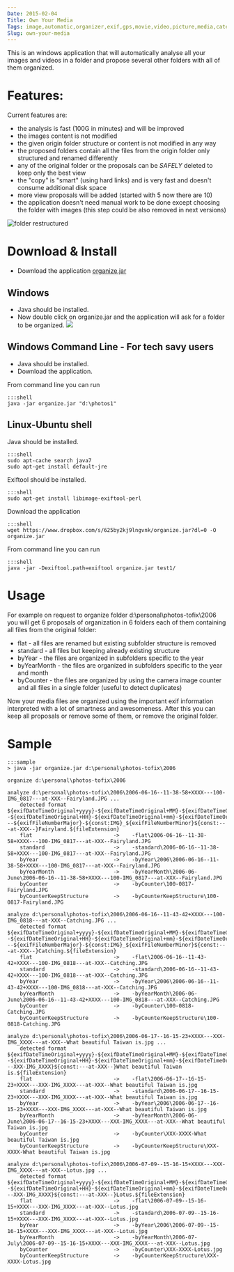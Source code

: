 ```yaml
---
Date: 2015-02-04
Title: Own Your Media
Tags: image,automatic,organizer,exif,gps,movie,video,picture,media,categories,dateTime,localDateTime,dateTimeZone,UTC
Slug: own-your-media
---
```

This is an windows application that will automatically analyse all your images and videos in a folder and propose several other folders with all of them organized.

# 	Features: #

Current features are:

- the analysis is fast (100G in minutes) and will be improved
- the images content is not modified
- the given origin folder structure or content is not modified in any way
- the proposed folders contain all the files from the origin folder only structured and renamed differently
- any of the original folder or the proposals can be *SAFELY* deleted to keep only the best view
- the "copy" is "smart" (using hard links) and is very fast and doesn't consume additional disk space
- more view proposals will be added (started with 5 now there are 10)
- the application doesn't need manual work to be done except choosing the folder with images (this step could be also removed in next versions)

![folder restructured](/images/2015-02-04--own-your-media--screenshot.png)

# Download & Install

- Download the application [organize.jar](https://www.dropbox.com/s/625by2kj9lngvnk/organize.jar?dl=0)

## Windows

- Java should be installed.
- Now double click on organize.jar and the application will ask for a folder to be organized.
![](http://raisercostin.googlecode.com/svn/content/blog/2015-02-08--own-your-media--screenshot2.png)

## Windows Command Line - For tech savy users

- Java should be installed.
- Download the application.

From command line you can run 

    :::shell
	java -jar organize.jar "d:\photos1"


## Linux-Ubuntu shell

Java should be installed.

    :::shell
    sudo apt-cache search java7
    sudo apt-get install default-jre

Exiftool should be installed.

    :::shell
	sudo apt-get install libimage-exiftool-perl
	
Download the application

    :::shell 
	wget https://www.dropbox.com/s/625by2kj9lngvnk/organize.jar?dl=0 -O organize.jar
	
From command line you can run 

    :::shell
	java -jar -Dexiftool.path=exiftool organize.jar test1/

	
# Usage

For example on request to organize folder d:\personal\photos-tofix\2006 you will get 6 proposals of organization in 6 folders each of them containing all files from the original folder:

- flat - all files are renamed but existing subfolder structure is removed
- standard - all files but keeping already existing structure
- byYear - the files are organized in subfolders specific to the year
- byYearMonth - the files are organized in subfolders specific to the year and month
- byCounter - the files are organized by using the camera image counter and all files in a single folder (useful to detect duplicates)

Now your media files are organized using the important exif information interpreted with a lot of smartness and awesomeness.
After this you can keep all proposals or remove some of them, or remove the original folder.

# Sample

	:::sample
	> java -jar organize.jar d:\personal\photos-tofix\2006

	organize d:\personal\photos-tofix\2006

	analyze d:\personal\photos-tofix\2006\2006-06-16--11-38-58+XXXX---100-IMG_0817---at-XXX--Fairyland.JPG ...
		detected format	${exifDateTimeOriginal+yyyy}-${exifDateTimeOriginal+MM}-${exifDateTimeOriginal+dd}--${exifDateTimeOriginal+HH}-${exifDateTimeOriginal+mm}-${exifDateTimeOriginal+ss}${const:+XXXX}---${exifFileNumberMajor}-${const:IMG}_${exifFileNumberMinor}${const:---at-XXX--}Fairyland.${fileExtension}
		flat                          -> 	-flat\2006-06-16--11-38-58+XXXX---100-IMG_0817---at-XXX--Fairyland.JPG
		standard                      -> 	-standard\2006-06-16--11-38-58+XXXX---100-IMG_0817---at-XXX--Fairyland.JPG
		byYear                        -> 	-byYear\2006\2006-06-16--11-38-58+XXXX---100-IMG_0817---at-XXX--Fairyland.JPG
		byYearMonth                   -> 	-byYearMonth\2006-06-June\2006-06-16--11-38-58+XXXX---100-IMG_0817---at-XXX--Fairyland.JPG
		byCounter                     -> 	-byCounter\100-0817-Fairyland.JPG
		byCounterKeepStructure        -> 	-byCounterKeepStructure\100-0817-Fairyland.JPG

	analyze d:\personal\photos-tofix\2006\2006-06-16--11-43-42+XXXX---100-IMG_0818---at-XXX--Catching.JPG ...
		detected format	${exifDateTimeOriginal+yyyy}-${exifDateTimeOriginal+MM}-${exifDateTimeOriginal+dd}--${exifDateTimeOriginal+HH}-${exifDateTimeOriginal+mm}-${exifDateTimeOriginal+ss}${const:+XXXX}---${exifFileNumberMajor}-${const:IMG}_${exifFileNumberMinor}${const:---at-XXX--}Catching.${fileExtension}
		flat                          -> 	-flat\2006-06-16--11-43-42+XXXX---100-IMG_0818---at-XXX--Catching.JPG
		standard                      -> 	-standard\2006-06-16--11-43-42+XXXX---100-IMG_0818---at-XXX--Catching.JPG
		byYear                        -> 	-byYear\2006\2006-06-16--11-43-42+XXXX---100-IMG_0818---at-XXX--Catching.JPG
		byYearMonth                   -> 	-byYearMonth\2006-06-June\2006-06-16--11-43-42+XXXX---100-IMG_0818---at-XXX--Catching.JPG
		byCounter                     -> 	-byCounter\100-0818-Catching.JPG
		byCounterKeepStructure        -> 	-byCounterKeepStructure\100-0818-Catching.JPG

	analyze d:\personal\photos-tofix\2006\2006-06-17--16-15-23+XXXX---XXX-IMG_XXXX---at-XXX--What beautiful Taiwan is.jpg ...
		detected format	${exifDateTimeOriginal+yyyy}-${exifDateTimeOriginal+MM}-${exifDateTimeOriginal+dd}--${exifDateTimeOriginal+HH}-${exifDateTimeOriginal+mm}-${exifDateTimeOriginal+ss}${const:+XXXX}${const:---XXX-IMG_XXXX}${const:---at-XXX--}What beautiful Taiwan is.${fileExtension}
		flat                          -> 	-flat\2006-06-17--16-15-23+XXXX---XXX-IMG_XXXX---at-XXX--What beautiful Taiwan is.jpg
		standard                      -> 	-standard\2006-06-17--16-15-23+XXXX---XXX-IMG_XXXX---at-XXX--What beautiful Taiwan is.jpg
		byYear                        -> 	-byYear\2006\2006-06-17--16-15-23+XXXX---XXX-IMG_XXXX---at-XXX--What beautiful Taiwan is.jpg
		byYearMonth                   -> 	-byYearMonth\2006-06-June\2006-06-17--16-15-23+XXXX---XXX-IMG_XXXX---at-XXX--What beautiful Taiwan is.jpg
		byCounter                     -> 	-byCounter\XXX-XXXX-What beautiful Taiwan is.jpg
		byCounterKeepStructure        -> 	-byCounterKeepStructure\XXX-XXXX-What beautiful Taiwan is.jpg

	analyze d:\personal\photos-tofix\2006\2006-07-09--15-16-15+XXXX---XXX-IMG_XXXX---at-XXX--Lotus.jpg ...
		detected format	${exifDateTimeOriginal+yyyy}-${exifDateTimeOriginal+MM}-${exifDateTimeOriginal+dd}--${exifDateTimeOriginal+HH}-${exifDateTimeOriginal+mm}-${exifDateTimeOriginal+ss}${const:+XXXX}${const:---XXX-IMG_XXXX}${const:---at-XXX--}Lotus.${fileExtension}
		flat                          -> 	-flat\2006-07-09--15-16-15+XXXX---XXX-IMG_XXXX---at-XXX--Lotus.jpg
		standard                      -> 	-standard\2006-07-09--15-16-15+XXXX---XXX-IMG_XXXX---at-XXX--Lotus.jpg
		byYear                        -> 	-byYear\2006\2006-07-09--15-16-15+XXXX---XXX-IMG_XXXX---at-XXX--Lotus.jpg
		byYearMonth                   -> 	-byYearMonth\2006-07-July\2006-07-09--15-16-15+XXXX---XXX-IMG_XXXX---at-XXX--Lotus.jpg
		byCounter                     -> 	-byCounter\XXX-XXXX-Lotus.jpg
		byCounterKeepStructure        -> 	-byCounterKeepStructure\XXX-XXXX-Lotus.jpg
